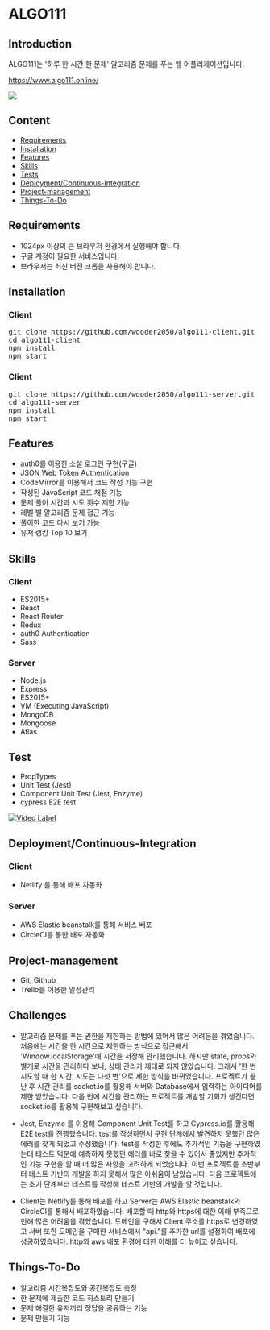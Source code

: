 # ALGO111


## Introduction

ALGO111는 '하루 한 시간 한 문제' 알고리즘 문제를 푸는 웹 어플리케이션입니다.

<https://www.algo111.online/>

![](https://algo111.s3.ap-northeast-2.amazonaws.com/readme.gif)

## Content

* [Requirements](##Requirements)
* [Installation](##Installation)
* [Features](##Features)
* [Skills](##Skills)
* [Tests](##Tests)
* [Deployment/Continuous-Integration](##Deployment/Continuous-Integration)
* [Project-management](##Project-management)
* [Things-To-Do](##Things-To-Do)

## Requirements
* 1024px 이상의 큰 브라우저 환경에서 실행해야 합니다.
* 구글 계정이 필요한 서비스입니다.
* 브라우저는 최신 버전 크롭을 사용해야 합니다.

## Installation

### Client
<pre>
git clone https://github.com/wooder2050/algo111-client.git
cd algo111-client
npm install
npm start
</pre>

### Client
<pre>
git clone https://github.com/wooder2050/algo111-server.git
cd algo111-server
npm install
npm start
</pre>

## Features

* auth0를 이용한 소셜 로그인 구현(구글)
* JSON Web Token Authentication 
* CodeMirror를 이용해서 코드 작성 기능 구현
* 작성된 JavaScript 코드 채점 기능
* 문제 풀이 시간과 시도 횟수 제한 기능
* 레벨 별 알고리즘 문제 접근 기능
* 풀이한 코드 다시 보기 가능
* 유저 랭킹 Top 10 보기 

## Skills

### Client
* ES2015+
* React
* React Router
* Redux 
* auth0 Authentication
* Sass

### Server
* Node.js
* Express
* ES2015+
* VM (Executing JavaScript)
* MongoDB
* Mongoose
* Atlas

## Test

* PropTypes
* Unit Test (Jest)
* Component Unit Test (Jest, Enzyme)
* cypress E2E test 

[![Video Label](http://img.youtube.com/vi/tAtuviDDGuc/0.jpg)](https://www.youtube.com/watch?v=tAtuviDDGuc)

## Deployment/Continuous-Integration

### Client
* Netlify 를 통해 배포 자동화

### Server
* AWS Elastic beanstalk를 통해 서비스 배포
* CircleCI를 통한 배포 자동화

## Project-management
* Git, Github
* Trello를 이용한 일정관리

## Challenges
* 알고리즘 문제를 푸는 권한을 제한하는 방법에 있어서 많은 어려움을 겪었습니다. 처음에는 시간을 한 시간으로 제한하는 방식으로 접근해서 'Window.localStorage'에 시간을 저장해 관리했습니다. 하지만 state, props와 별개로 시간을 관리하다 보니, 상태 관리가 제대로 되지 않았습니다. 그래서 '한 번 시도할 때 한 시간, 시도는 다섯 번'으로 제한 방식을 바뀌었습니다. 프로젝트가 끝난 후 시간 관리를 socket.io를 활용해 서버와 Database에서 입력하는 아이디어를 제한 받았습니다. 다음 번에 시간을 관리하는 프로젝트를 개발할 기회가 생긴다면 socket.io를 활용해 구현해보고 싶습니다.

* Jest, Enzyme 를 이용해 Component Unit Test를 하고 Cypress.io를 활용해 E2E test를 진행했습니다. test를 작성하면서 구현 단계에서 발견하지 못했던 많은 에러를 찾게 되었고 수정했습니다. test를 작성한 후에도 추가적인 기능을 구현하였는데 테스트 덕분에 예측하지 못했던 에러를 바로 찾을 수 있어서 좋았지만 추가적인 기능 구현을 할 때 더 많은 사항을 고려하게 되었습니다. 이번 프로젝트를 초반부터 테스트 기반의 개발을 하지 못해서 많은 아쉬움이 남았습니다. 다음 프로젝트에는 초기 단계부터 테스트를 작성해 테스트 기반의 개발을 할 것입니다.

* Client는 Netlify를 통해 배포를 하고 Server는 AWS Elastic beanstalk와 CircleCI를 통해서 배포하였습니다. 배포할 때 http와 https에 대한 이해 부족으로 인해 많은 어려움을 겪었습니다. 도메인을 구해서 Client 주소를 https로 변경하였고 서버 또한 도메인을 구매한 서비스에서 "api."를 추가한 url를 설정하여 배포에 성공하였습니다. http와 aws 배포 환경에 대한 이해를 더 높이고 싶습니다.


## Things-To-Do
* 알고리즘 시간복잡도와 공간복잡도 측정
* 한 문제에 제출한 코드 히스토리 만들기
* 문제 해결한 유저끼리 정답을 공유하는 기능
* 문제 만들기 기능 

